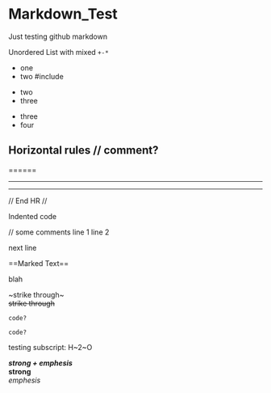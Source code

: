 # Markdown_Test
Just testing github markdown

Unordered List with mixed `+-*`
+ one
+ two \#include
- two
- three
* three
* four

<!-- comment? -->

<!--
multi
line
comment?
-->

Horizontal rules // comment?
---
======
***
___

// End HR //

Indented code

  // some comments
  line 1
  line 2
 
next line

==Marked Text==

blah

~strike through~\
~~strike through~~

~~~
code?
~~~

```
code?
```

testing subscript:
H~2~O


***strong + emphesis***\
**strong**\
*emphesis*
